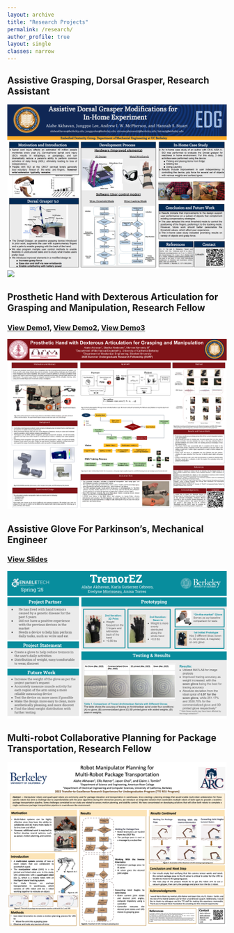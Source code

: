 ```yaml
---
layout: archive
title: "Research Projects"
permalink: /research/
author_profile: true
layout: single
classes: narrow
---
```


## Assistive Grasping, Dorsal Grasper, Research Assistant
<img src="/files/DorsalGrasper.pdf" width="600"><br>
<img src="/files/DorsalGrasper1.pdf" width="600"><br>

## Prosthetic Hand with Dexterous Articulation for Grasping and Manipulation, Research Fellow
### [View Demo1](https://drive.google.com/file/d/1KqN7ZsrqZvEUDFONyUvV6HzuZA_RxQ9S/view?usp=sharing), [View Demo2](https://drive.google.com/file/d/1Bql9kncPF_y5zN2IA96uZI20FMWQP-V5/view?usp=sharing), [View Demo3](https://drive.google.com/file/d/1b5II9WLSyLUKcVGfONpyorDFrJrIBgVz/view?usp=sharing)

<img src="/files/research/surfposter.pdf" width="600"><br>

## Assistive Glove For Parkinson’s, Mechanical Engineer
### [View Slides](https://docs.google.com/presentation/d/1rORSEVM2foOfVwtInRCRlhDM4QqjanAeF4PgJ1CGjn0/edit?usp=sharing)

<img src="/files/research/TremorEz.pdf" width="600"><br>


## Multi-robot Collaborative Planning for Package Transportation, Research Fellow
<img src="/files/research/TTEPoster.pdf" width="600"><br>
